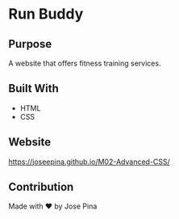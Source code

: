 # Run Buddy

## Purpose

A website that offers fitness training services.

## Built With

-   HTML
-   CSS

## Website

https://joseepina.github.io/M02-Advanced-CSS/

## Contribution

Made with ❤️ by Jose Pina
